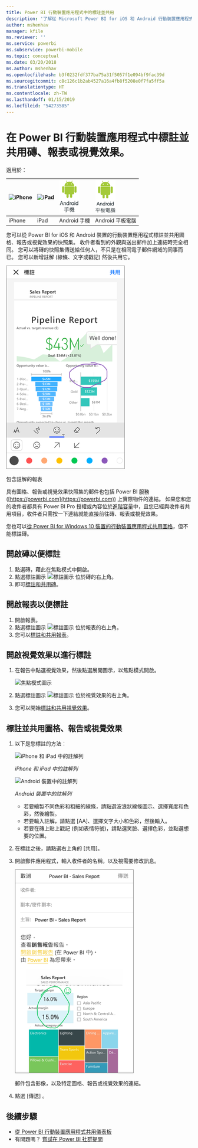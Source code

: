 ```yaml
---
title: Power BI 行動裝置應用程式中的標註並共用
description: '了解從 Microsoft Power BI for iOS 和 Android 行動裝置應用程式標註並共用圖格、報告和視覺效果。 '
author: mshenhav
manager: kfile
ms.reviewer: ''
ms.service: powerbi
ms.subservice: powerbi-mobile
ms.topic: conceptual
ms.date: 03/20/2018
ms.author: mshenhav
ms.openlocfilehash: b3f0232fdf377ba75a31f5057f1e094bf9fac39d
ms.sourcegitcommit: c8c126c1b2ab4527a16a4fb8f5208e0f7fa5ff5a
ms.translationtype: HT
ms.contentlocale: zh-TW
ms.lasthandoff: 01/15/2019
ms.locfileid: "54273585"
---
```

# <a name="annotate-and-share-a-tile-report-or-visual-in-power-bi-mobile-apps"></a>在 Power BI 行動裝置應用程式中標註並共用磚、報表或視覺效果。
適用於︰

| ![iPhone](./media/mobile-annotate-and-share-a-tile-from-the-mobile-apps/iphone-logo-50-px.png) | ![iPad](./media/mobile-annotate-and-share-a-tile-from-the-mobile-apps/ipad-logo-50-px.png) | ![Android 手機](./media/mobile-annotate-and-share-a-tile-from-the-mobile-apps/android-phone-logo-50-px.png) | ![Android 平板電腦](./media/mobile-annotate-and-share-a-tile-from-the-mobile-apps/android-tablet-logo-50-px.png) |
|:--- |:--- |:--- |:--- |
| iPhone |iPad |Android 手機 |Android 平板電腦 |

您可以從 Power BI for iOS 和 Android 裝置的行動裝置應用程式標註並共用圖格、報告或視覺效果的快照集。 收件者看到的外觀與送出郵件加上連結時完全相同。 您可以將磚的快照集傳送給任何人，不只是在相同電子郵件網域的同事而已。 您可以新增註解 (線條、文字或戳記) 然後共用它。

![包含註解的報表](./media/mobile-annotate-and-share-a-tile-from-the-mobile-apps/power-bi-iphone-annotate.png)

包含註解的報表

具有圖格、報告或視覺效果快照集的郵件也包括 Power BI 服務 ([https://powerbi.com](https://powerbi.com)) 上實際物件的連結。 如果您和您的收件者都具有 Power BI Pro 授權或內容位於[進階容量](../../service-premium.md)中，且您已經與收件者共用項目，收件者只需按一下連結就能直接前往磚、報表或視覺效果。 

您也可以[從 Power BI for Windows 10 裝置的行動裝置應用程式共用圖格](mobile-windows-10-phone-app-get-started.md)，但不能標註磚。

## <a name="open-a-tile-for-annotating"></a>開啟磚以便標註
1. 點選磚，藉此在焦點模式中開啟。
2. 點選標註圖示 ![標註圖示](./././media/mobile-annotate-and-share-a-tile-from-the-mobile-apps/power-bi-ios-annotate-icon.png) 位於磚的右上角。
3. 即可[標註和共用磚](mobile-annotate-and-share-a-tile-from-the-mobile-apps.md#annotate-and-share-the-tile-report-or-visual)。

## <a name="open-a-report-for-annotating"></a>開啟報表以便標註
1. 開啟報表。 
2. 點選標註圖示 ![標註圖示](./././media/mobile-annotate-and-share-a-tile-from-the-mobile-apps/power-bi-ios-annotate-icon.png) 位於報表的右上角。
3. 您可以[標註和共用報表](mobile-annotate-and-share-a-tile-from-the-mobile-apps.md#annotate-and-share-the-tile-report-or-visual)。

## <a name="open-a-visual-for-annotating"></a>開啟視覺效果以進行標註
1. 在報告中點選視覺效果，然後點選展開圖示，以焦點模式開啟。 
   
    ![焦點模式圖示](./media/mobile-annotate-and-share-a-tile-from-the-mobile-apps/power-bi-ios-visual-focus-mode.png)
2. 點選標註圖示 ![標註圖示](./././media/mobile-annotate-and-share-a-tile-from-the-mobile-apps/power-bi-ios-annotate-icon.png) 位於視覺效果的右上角。
3. 您可以開始[標註和共用視覺效果](mobile-annotate-and-share-a-tile-from-the-mobile-apps.md#annotate-and-share-the-tile-report-or-visual)。

## <a name="annotate-and-share-the-tile-report-or-visual"></a>標註並共用圖格、報告或視覺效果
1. 以下是您標註的方法︰  
   
   ![iPhone 和 iPad 中的註解列](./media/mobile-annotate-and-share-a-tile-from-the-mobile-apps/power-bi-ios-annotation-menu.png)
   
   *iPhone 和 iPad 中的註解列*
   
   ![Android 裝置中的註解列](./media/mobile-annotate-and-share-a-tile-from-the-mobile-apps/power-bi-android-annotate-bar.png)
   
   *Android 裝置中的註解列*
   
   * 若要繪製不同色彩和粗細的線條，請點選波浪狀線條圖示、選擇寬度和色彩，然後繪製。  
   * 若要輸入註解，請點選 [AA]、選擇文字大小和色彩，然後輸入。  
   * 若要在磚上貼上戳記 (例如表情符號)，請點選笑臉、選擇色彩，並點選想要的位置。   
2. 在標註之後，請點選右上角的 [共用]。
3. 開啟郵件應用程式，輸入收件者的名稱，以及視需要修改訊息。  
   
   ![電子郵件中已註解的報表](./media/mobile-annotate-and-share-a-tile-from-the-mobile-apps/power-bi-iphone-annotate-send.png)
   
   郵件包含影像，以及特定圖格、報告或視覺效果的連結。 
4. 點選 [傳送] 。

## <a name="next-steps"></a>後續步驟
* [從 Power BI 行動裝置應用程式共用儀表板](mobile-share-dashboard-from-the-mobile-apps.md)
* 有問題嗎？ [嘗試在 Power BI 社群提問](http://community.powerbi.com/)

